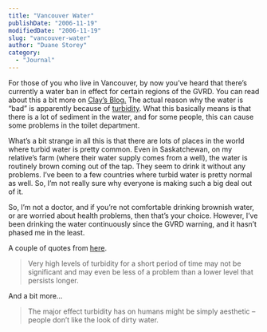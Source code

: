 ```yaml
---
title: "Vancouver Water"
publishDate: "2006-11-19"
modifiedDate: "2006-11-19"
slug: "vancouver-water"
author: "Duane Storey"
category:
  - "Journal"
---
```


For those of you who live in Vancouver, by now you’ve heard that there’s currently a water ban in effect for certain regions of the GVRD. You can read about this a bit more on [Clay’s Blog.](http://twitchy67.wordpress.com/2006/11/17/water-water-everywhere/) The actual reason why the water is “bad” is apparently because of [turbidity](http://www.gvrd.bc.ca/water/default.asp). What this basically means is that there is a lot of sediment in the water, and for some people, this can cause some problems in the toilet department.

What’s a bit strange in all this is that there are lots of places in the world where turbid water is pretty common. Even in Saskatchewan, on my relative’s farm (where their water supply comes from a well), the water is routinely brown coming out of the tap. They seem to drink it without any problems. I’ve been to a few countries where turbid water is pretty normal as well. So, I’m not really sure why everyone is making such a big deal out of it.

So, I’m not a doctor, and if you’re not comfortable drinking brownish water, or are worried about health problems, then that’s your choice. However, I’ve been drinking the water continuously since the GVRD warning, and it hasn’t phased me in the least.

A couple of quotes from [here](http://waterontheweb.org/under/waterquality/turbidity.html).

> Very high levels of turbidity for a short period of time may not be significant and may even be less of a problem than a lower level that persists longer.

And a bit more…

> The major effect turbidity has on humans might be simply aesthetic – people don’t like the look of dirty water.